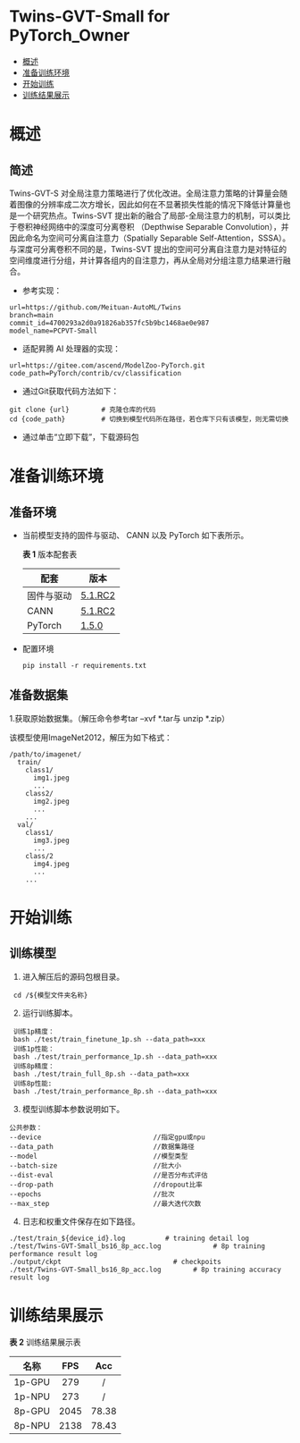 # Twins-GVT-Small for PyTorch\_Owner

-   [概述](概述.md)
-   [准备训练环境](准备训练环境.md)
-   [开始训练](开始训练.md)
-   [训练结果展示](训练结果展示.md)


# 概述

## 简述
Twins-GVT-S 对全局注意力策略进行了优化改进。全局注意力策略的计算量会随着图像的分辨率成二次方增长，因此如何在不显著损失性能的情况下降低计算量也是一个研究热点。Twins-SVT 提出新的融合了局部-全局注意力的机制，可以类比于卷积神经网络中的深度可分离卷积 （Depthwise Separable Convolution），并因此命名为空间可分离自注意力（Spatially Separable Self-Attention，SSSA）。与深度可分离卷积不同的是，Twins-SVT 提出的空间可分离自注意力是对特征的空间维度进行分组，并计算各组内的自注意力，再从全局对分组注意力结果进行融合。



- 参考实现：

```
url=https://github.com/Meituan-AutoML/Twins
branch=main
commit_id=4700293a2d0a91826ab357fc5b9bc1468ae0e987
model_name=PCPVT-Small
```

- 适配昇腾 AI 处理器的实现：
```
url=https://gitee.com/ascend/ModelZoo-PyTorch.git
code_path=PyTorch/contrib/cv/classification
```
 


- 通过Git获取代码方法如下：

```
git clone {url}        # 克隆仓库的代码
cd {code_path}         # 切换到模型代码所在路径，若仓库下只有该模型，则无需切换
```
  
- 通过单击“立即下载”，下载源码包

# 准备训练环境

## 准备环境

- 当前模型支持的固件与驱动、 CANN 以及 PyTorch 如下表所示。
 
  **表 1**  版本配套表

  | 配套       | 版本                                                         |
  | ---------- | ------------------------------------------------------------ |
  | 固件与驱动 | [5.1.RC2](https://www.hiascend.com/hardware/firmware-drivers?tag=commercial) |
  | CANN       | [5.1.RC2](https://www.hiascend.com/software/cann/commercial?version=5.1.RC2) |
  | PyTorch    | [1.5.0](https://gitee.com/ascend/pytorch/tree/master/)       |

- 配置环境

  ```
  pip install -r requirements.txt
  ```



## 准备数据集

1.获取原始数据集。（解压命令参考tar –xvf *.tar与 unzip *.zip）

该模型使用ImageNet2012，解压为如下格式：
```
/path/to/imagenet/
  train/
    class1/
      img1.jpeg
      ...
    class2/
      img2.jpeg
      ...
    ...
  val/
    class1/
      img3.jpeg
      ...
    class/2
      img4.jpeg
      ...
    ...
```
# 开始训练

## 训练模型
 
1. 进入解压后的源码包根目录。

  ```
   cd /${模型文件夹名称} 
  ```

2. 运行训练脚本。
  ```
   训练1p精度：
   bash ./test/train_finetune_1p.sh --data_path=xxx 
   训练1p性能：
   bash ./test/train_performance_1p.sh --data_path=xxx 
   训练8p精度：
   bash ./test/train_full_8p.sh --data_path=xxx 
   训练8p性能:
   bash ./test/train_performance_8p.sh --data_path=xxx 
  ```
3. 模型训练脚本参数说明如下。
  ```
  公共参数：
  --device                            //指定gpu或npu
  --data_path                         //数据集路径 
  --model                             //模型类型
  --batch-size                        //批大小
  --dist-eval                         //是否分布式评估
  --drop-path                         //dropout比率
  --epochs                            //批次
  --max_step                          //最大迭代次数
  ```

4. 日志和权重文件保存在如下路径。
  ```
  ./test/train_${device_id}.log          # training detail log
  ./test/Twins-GVT-Small_bs16_8p_acc.log             # 8p training performance result log
  ./output/ckpt                            # checkpoits
  ./test/Twins-GVT-Small_bs16_8p_acc.log        # 8p training accuracy result log
  ```
  # 训练结果展示

**表 2**  训练结果展示表

| 名称    |  FPS   |  Acc | 
| :------: | :------: | :------: |
| 1p-GPU  | 279 | / | 
| 1p-NPU  | 273 | / | 
| 8p-GPU | 2045  | 78.38 | 
| 8p-NPU  | 2138 | 78.43 | 







